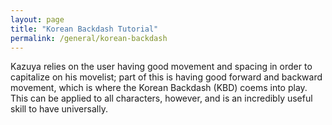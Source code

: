 ```yaml
---
layout: page
title: "Korean Backdash Tutorial"
permalink: /general/korean-backdash
---
```


Kazuya relies on the user having good movement and spacing in order to capitalize on his movelist; part of this is having good forward and backward movement, which is where the Korean Backdash (KBD) coems into play. This can be applied to all characters, however, and is an incredibly useful skill to have universally.
